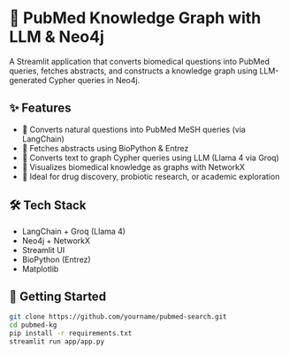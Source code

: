 # 🧬 PubMed Knowledge Graph with LLM & Neo4j

A Streamlit application that converts biomedical questions into PubMed queries, fetches abstracts, and constructs a knowledge graph using LLM-generated Cypher queries in Neo4j.

## ✨ Features
- 🧠 Converts natural questions into PubMed MeSH queries (via LangChain)
- 📄 Fetches abstracts using BioPython & Entrez
- 🧵 Converts text to graph Cypher queries using LLM (Llama 4 via Groq)
- 🧠 Visualizes biomedical knowledge as graphs with NetworkX
- 🔬 Ideal for drug discovery, probiotic research, or academic exploration

## 🛠️ Tech Stack
- LangChain + Groq (Llama 4)
- Neo4j + NetworkX
- Streamlit UI
- BioPython (Entrez)
- Matplotlib

## 🚀 Getting Started

```bash
git clone https://github.com/yourname/pubmed-search.git
cd pubmed-kg
pip install -r requirements.txt
streamlit run app/app.py
